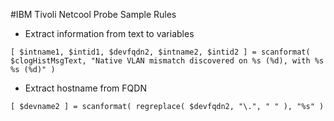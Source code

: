 #IBM Tivoli Netcool Probe Sample Rules
* Extract information from text to variables
```
[ $intname1, $intid1, $devfqdn2, $intname2, $intid2 ] = scanformat( $clogHistMsgText, "Native VLAN mismatch discovered on %s (%d), with %s %s (%d)" )
```
* Extract hostname from FQDN
```
[ $devname2 ] = scanformat( regreplace( $devfqdn2, "\.", " " ), "%s" )
```
